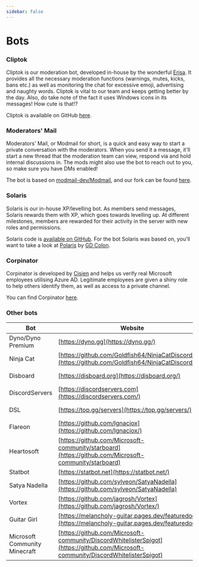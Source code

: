 ```yaml
---
sidebar: false
---
```


# Bots

### Cliptok

Cliptok is our moderation bot, developed in-house by the wonderful [Erisa](https://erisa.uk/). It provides all the necessary moderation functions (warnings, mutes, kicks, bans etc.) as well as monitoring the chat for excessive emoji, advertising and naughty words. Cliptok is vital to our team and keeps getting better by the day. Also, do take note of the fact it uses Windows icons in its messages! How cute is that!?

Cliptok is available on GitHub [here](https://github.com/Erisa/cliptok).

### Moderators' Mail

Moderators' Mail, or Modmail for short, is a quick and easy way to start a private conversation with the moderators. When you send it a message, it'll start a new thread that the moderation team can view, respond via and hold internal discussions in. The mods might also use the bot to reach out to you, so make sure you have DMs enabled!

The bot is based on [modmail-dev/Modmail](https://github.com/modmail-dev/modmail), and our fork can be found [here](https://github.com/Microsoft-community/modmail).

### Solaris

Solaris is our in-house XP/levelling bot. As members send messages, Solaris rewards them with XP, which goes towards levelling up. At different milestones, members are rewarded for their activity in the server with new roles and permissions. 

Solaris code is [available on GitHub](https://github.com/Microsoft-community/Polaris-Open). For the bot Solaris was based on, you'll want to take a look at [Polaris](https://github.com/GDColon/Polaris-Open) by [GD Colon](https://gdcolon.com/).

### Corpinator

Corpinator is developed by [Cisien](https://github.com/cisien) and helps us verify real Microsoft employees utilising Azure AD. Legitimate employees are given a shiny role to help others identify them, as well as access to a private channel.

You can find Corpinator [here](https://github.com/Microsoft-community/corpinator).

### Other bots

| Bot                 | Website                                                                                               | Function                |
|---------------------|-------------------------------------------------------------------------------------------------------|-------------------------|
| Dyno/Dyno Premium   | [https://dyno.gg](https://dyno.gg/)                                                                   | Logging/Custom commands |
| Ninja Cat           | [https://github.com/Goldfish64/NinjaCatDiscordBot](https://github.com/Goldfish64/NinjaCatDiscordBot/) | Insider info            |
| Disboard            | [https://disboard.org](https://disboard.org/)                                                         | Public server listing   |
| DiscordServers      | [https://discordservers.com](https://discordservers.com/)                                             | Public server listing   |
| DSL                 | [https://top.gg/servers](https://top.gg/servers/)                                                     | Public server listing   |
| Flareon             | [https://github.com/Ignaciox](https://github.com/Ignaciox/)                                           | Music                   |
| Heartosoft          | [https://github.com/Microsoft-community/starboard](https://github.com/Microsoft-community/starboard)  | Starboard               |
| Statbot             | [https://statbot.net](https://statbot.net/)                                                           | Server statistics       |
| Satya Nadella       | [https://github.com/sylveon/SatyaNadella](https://github.com/sylveon/SatyaNadella)                    | Giveaways               |
| Vortex              | [https://github.com/jagrosh/Vortex](https://github.com/jagrosh/Vortex/)                               | Moderation              |
| Guitar Girl         | [https://melancholy-guitar.pages.dev/featuredocs](https://melancholy-guitar.pages.dev/featuredocs)    | Misc. internal uses     |
| Microsoft Community Minecraft | [https://github.com/Microsoft-community/DiscordWhitelisterSpigot](https://github.com/Microsoft-community/DiscordWhitelisterSpigot) | Minecraft server whitelist |
